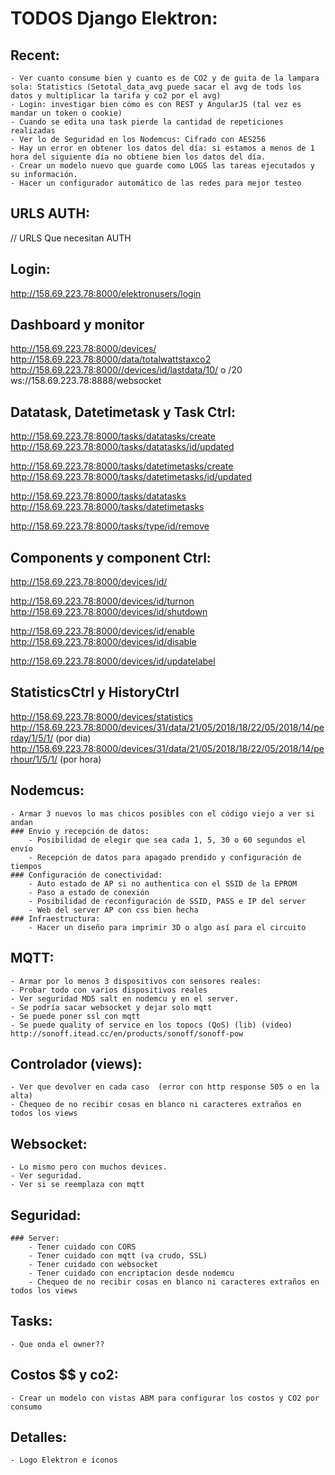 # TODOS Django Elektron:

## Recent:
	- Ver cuanto consume bien y cuanto es de CO2 y de guita de la lampara sola: Statistics (Setotal_data_avg puede sacar el avg de tods los datos y multiplicar la tarifa y co2 por el avg)
	- Login: investigar bien cómo es con REST y AngularJS (tal vez es mandar un token o cookie)
	- Cuando se edita una task pierde la cantidad de repeticiones realizadas
	- Ver lo de Seguridad en los Nodemcus: Cifrado con AES256
	- Hay un error en obtener los datos del día: si estamos a menos de 1 hora del siguiente día no obtiene bien los datos del día.
	- Crear un modelo nuevo que guarde como LOGS las tareas ejecutados y su información.
	- Hacer un configurador automático de las redes para mejor testeo

## URLS AUTH:

// URLS Que necesitan AUTH

Login:
-------------------
http://158.69.223.78:8000/elektronusers/login


Dashboard y monitor
-------------------
http://158.69.223.78:8000/devices/
http://158.69.223.78:8000/data/totalwattstaxco2
http://158.69.223.78:8000//devices/id/lastdata/10/ o /20
ws://158.69.223.78:8888/websocket


Datatask, Datetimetask y Task Ctrl:
-------------------
http://158.69.223.78:8000/tasks/datatasks/create
http://158.69.223.78:8000/tasks/datatasks/id/updated

http://158.69.223.78:8000/tasks/datetimetasks/create
http://158.69.223.78:8000/tasks/datetimetasks/id/updated

http://158.69.223.78:8000/tasks/datatasks
http://158.69.223.78:8000/tasks/datetimetasks

http://158.69.223.78:8000/tasks/type/id/remove


Components y component Ctrl:
------------------
http://158.69.223.78:8000/devices/id/

http://158.69.223.78:8000/devices/id/turnon
http://158.69.223.78:8000/devices/id/shutdown

http://158.69.223.78:8000/devices/id/enable
http://158.69.223.78:8000/devices/id/disable

http://158.69.223.78:8000/devices/id/updatelabel


StatisticsCtrl y HistoryCtrl
------------------
http://158.69.223.78:8000/devices/statistics
http://158.69.223.78:8000/devices/31/data/21/05/2018/18/22/05/2018/14/perday/1/5/1/ (por dia)
http://158.69.223.78:8000/devices/31/data/21/05/2018/18/22/05/2018/14/perhour/1/5/1/ (por hora)

## Nodemcus:
	- Armar 3 nuevos lo mas chicos posibles con el código viejo a ver si andan
	### Envio y recepción de datos:
		- Posibilidad de elegir que sea cada 1, 5, 30 o 60 segundos el envío
		- Recepción de datos para apagado prendido y configuración de tiempos
	### Configuración de conectividad:
		- Auto estado de AP si no authentica con el SSID de la EPROM
		- Paso a estado de conexión
		- Posibilidad de reconfiguración de SSID, PASS e IP del server
		- Web del server AP con css bien hecha
	### Infraestructura:
		- Hacer un diseño para imprimir 3D o algo así para el circuito

## MQTT:
	- Armar por lo menos 3 dispositivos con sensores reales:
	- Probar todo con varios dispositivos reales
	- Ver seguridad MD5 salt en nodemcu y en el server.
	- Se podría sacar websocket y dejar solo mqtt
	- Se puede poner ssl con mqtt
	- Se puede quality of service en los topocs (QoS) (lib) (video) http://sonoff.itead.cc/en/products/sonoff/sonoff-pow

## Controlador (views):
	- Ver que devolver en cada caso  (error con http response 505 o en la alta)
	- Chequeo de no recibir cosas en blanco ni caracteres extraños en todos los views

## Websocket:
	- Lo mismo pero con muchos devices.
	- Ver seguridad.
	- Ver si se reemplaza con mqtt

## Seguridad:
	### Server:
		- Tener cuidado con CORS
		- Tener cuidado con mqtt (va crudo, SSL)
		- Tener cuidado con websocket
		- Tener cuidado con encriptacion desde nodemcu
		- Chequeo de no recibir cosas en blanco ni caracteres extraños en todos los views

## Tasks:
	- Que onda el owner??

## Costos $$ y co2:
	- Crear un modelo con vistas ABM para configurar los costos y CO2 por consumo

## Detalles:
	- Logo Elektron e íconos
